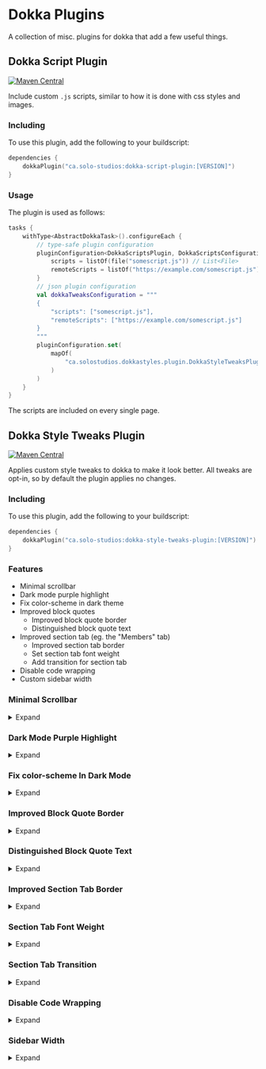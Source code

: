 # Dokka Plugins

A collection of misc. plugins for dokka that add a few useful things.

## Dokka Script Plugin

[![Maven Central](https://img.shields.io/maven-central/v/ca.solo-studios/dokka-script-plugin.svg?style=for-the-badge&label=Maven%20Central)](https://search.maven.org/search?q=g:ca.solo-studios%20a:dokka-script-plugin)

Include custom `.js` scripts, similar to how it is done with css styles and images.

### Including

To use this plugin, add the following to your buildscript:

```kotlin
dependencies {
    dokkaPlugin("ca.solo-studios:dokka-script-plugin:[VERSION]")
}
```

### Usage

The plugin is used as follows:

```kotlin
tasks {
    withType<AbstractDokkaTask>().configureEach {
        // type-safe plugin configuration
        pluginConfiguration<DokkaScriptsPlugin, DokkaScriptsConfiguration> {
            scripts = listOf(file("somescript.js")) // List<File>
            remoteScripts = listOf("https://example.com/somescript.js") // List<String>
        }
        // json plugin configuration
        val dokkaTweaksConfiguration = """
        {
            "scripts": ["somescript.js"],
            "remoteScripts": ["https://example.com/somescript.js"]
        }
        """
        pluginConfiguration.set(
            mapOf(
                "ca.solostudios.dokkastyles.plugin.DokkaStyleTweaksPlugin" to dokkaTweaksConfiguration,
            )
        )
    }
}
```

The scripts are included on every single page.

## Dokka Style Tweaks Plugin

[![Maven Central](https://img.shields.io/maven-central/v/ca.solo-studios/dokka-style-tweaks-plugin.svg?style=for-the-badge&label=Maven%20Central)](https://search.maven.org/search?q=g:ca.solo-studios%20a:dokka-style-tweaks-plugin)

Applies custom style tweaks to dokka to make it look better.
All tweaks are opt-in, so by default the plugin applies no changes.

### Including

To use this plugin, add the following to your buildscript:

```kotlin
dependencies {
    dokkaPlugin("ca.solo-studios:dokka-style-tweaks-plugin:[VERSION]")
}
```

### Features

- Minimal scrollbar
- Dark mode purple highlight
- Fix color-scheme in dark theme
- Improved block quotes
    - Improved block quote border
    - Distinguished block quote text
- Improved section tab (eg. the "Members" tab)
    - Improved section tab border
    - Set section tab font weight
    - Add transition for section tab
- Disable code wrapping
- Custom sidebar width

### Minimal Scrollbar

<details>
<summary>Expand</summary>

#### Summary

Makes the scrollbar style more minimalist,
as well as making the scrollbar look better in dark mode.

#### Usage

```kotlin
tasks {
    withType<AbstractDokkaTask>().configureEach {
        // type-safe plugin configuration
        pluginConfiguration<DokkaStyleTweaksPlugin, DokkaStyleTweaksConfiguration> {
            minimalScrollbar = true
        }
        // json plugin configuration
        val dokkaTweaksConfiguration = """
        {
            "minimalScrollbar": true
        }
        """
        pluginConfiguration.set(
            mapOf(
                "ca.solostudios.dokkastyles.plugin.DokkaStyleTweaksPlugin" to dokkaTweaksConfiguration,
            )
        )
    }
}
```

#### Screenshots

Off:

| Browser | Light Mode                                       | Dark Mode                                       |
|---------|--------------------------------------------------|-------------------------------------------------|
| Chrome  | ![](assets/scrollbar_disabled_chrome_light.png)  | ![](assets/scrollbar_disabled_chrome_dark.png)  |
| Firefox | ![](assets/scrollbar_disabled_firefox_light.png) | ![](assets/scrollbar_disabled_firefox_dark.png) |

On:

| Browser | Light Mode                                      | Dark Mode                                      |
|---------|-------------------------------------------------|------------------------------------------------|
| Chrome  | ![](assets/scrollbar_enabled_chrome_light.png)  | ![](assets/scrollbar_enabled_chrome_dark.png)  |
| Firefox | ![](assets/scrollbar_enabled_firefox_light.png) | ![](assets/scrollbar_enabled_firefox_dark.png) |

</details>

### Dark Mode Purple Highlight

<details>
<summary>Expand</summary>

#### Summary

Highlights the selected sidebar item in purple when in dark mode,
for parity with light mode.

#### Usage

```kotlin
tasks {
    withType<AbstractDokkaTask>().configureEach {
        // type-safe plugin configuration
        pluginConfiguration<DokkaStyleTweaksPlugin, DokkaStyleTweaksConfiguration> {
            darkPurpleHighlight = true
        }
        // json plugin configuration
        val dokkaTweaksConfiguration = """
        {
            "darkPurpleHighlight": true
        }
        """
        pluginConfiguration.set(
            mapOf(
                "ca.solostudios.dokkastyles.plugin.DokkaStyleTweaksPlugin" to dokkaTweaksConfiguration,
            )
        )
    }
}
```

#### Screenshots

Off:

![](assets/dark_purple_highlight_disabled.png)

On:

![](assets/dark_purple_highlight_enabled.png)

</details>

### Fix color-scheme In Dark Mode

<details>
<summary>Expand</summary>

#### Summary

Sets `color-scheme` to `dark` when the dark mode is enabled.

#### Usage

```kotlin
tasks {
    withType<AbstractDokkaTask>().configureEach {
        // type-safe plugin configuration
        pluginConfiguration<DokkaStyleTweaksPlugin, DokkaStyleTweaksConfiguration> {
            darkColorSchemeFix = true
        }
        // json plugin configuration
        val dokkaTweaksConfiguration = """
        {
            "darkColorSchemeFix": true
        }
        """
        pluginConfiguration.set(
            mapOf(
                "ca.solostudios.dokkastyles.plugin.DokkaStyleTweaksPlugin" to dokkaTweaksConfiguration,
            )
        )
    }
}
```

</details>

### Improved Block Quote Border

<details>
<summary>Expand</summary>

#### Summary

Improves the border of block quotes.

#### Usage

```kotlin
tasks {
    withType<AbstractDokkaTask>().configureEach {
        // type-safe plugin configuration
        pluginConfiguration<DokkaStyleTweaksPlugin, DokkaStyleTweaksConfiguration> {
            improvedBlockquoteBorder = true
        }
        // json plugin configuration
        val dokkaTweaksConfiguration = """
        {
            "improvedBlockquoteBorder": true
        }
        """
        pluginConfiguration.set(
            mapOf(
                "ca.solostudios.dokkastyles.plugin.DokkaStyleTweaksPlugin" to dokkaTweaksConfiguration,
            )
        )
    }
}
```

#### Screenshots

Off:

![](assets/improved_block_quote_border_disabled_light.png)
![](assets/improved_block_quote_border_disabled_dark.png)

On:

![](assets/improved_block_quote_border_enabled_light.png)
![](assets/improved_block_quote_border_enabled_dark.png)

</details>

### Distinguished Block Quote Text

<details>
<summary>Expand</summary>

#### Summary

Makes the block quote text visually different from the rest of the text.

#### Usage

```kotlin
tasks {
    withType<AbstractDokkaTask>().configureEach {
        // type-safe plugin configuration
        pluginConfiguration<DokkaStyleTweaksPlugin, DokkaStyleTweaksConfiguration> {
            lighterBlockquoteText = true
        }
        // json plugin configuration
        val dokkaTweaksConfiguration = """
        {
            "lighterBlockquoteText": true
        }
        """
        pluginConfiguration.set(
            mapOf(
                "ca.solostudios.dokkastyles.plugin.DokkaStyleTweaksPlugin" to dokkaTweaksConfiguration,
            )
        )
    }
}
```

#### Screenshots

Off:

![](assets/distinguished_block_quote_disabled_light.png)
![](assets/distinguished_block_quote_disabled_dark.png)

On:

![](assets/distinguished_block_quote_enabled_light.png)
![](assets/distinguished_block_quote_enabled_dark.png)

</details>

### Improved Section Tab Border

<details>
<summary>Expand</summary>

#### Summary

Improves the border of section tabs.

#### Usage

```kotlin
tasks {
    withType<AbstractDokkaTask>().configureEach {
        // type-safe plugin configuration
        pluginConfiguration<DokkaStyleTweaksPlugin, DokkaStyleTweaksConfiguration> {
            improvedSectionTabBorder = true
        }
        // json plugin configuration
        val dokkaTweaksConfiguration = """
        {
            "improvedSectionTabBorder": true
        }
        """
        pluginConfiguration.set(
            mapOf(
                "ca.solostudios.dokkastyles.plugin.DokkaStyleTweaksPlugin" to dokkaTweaksConfiguration,
            )
        )
    }
}
```

#### Screenshots

Off:

![](assets/section_tab_border_disabled_light.png)
![](assets/section_tab_border_disabled_dark.png)

On:

![](assets/section_tab_border_enabled_light.png)
![](assets/section_tab_border_enabled_dark.png)

</details>

### Section Tab Font Weight

<details>
<summary>Expand</summary>

#### Summary

Changes the font weight of the section tab.

#### Usage

```kotlin
tasks {
    withType<AbstractDokkaTask>().configureEach {
        // type-safe plugin configuration
        pluginConfiguration<DokkaStyleTweaksPlugin, DokkaStyleTweaksConfiguration> {
            sectionTabFontWeight = "500"
        }
        // json plugin configuration
        val dokkaTweaksConfiguration = """
        {
            "sectionTabFontWeight": "500"
        }
        """
        pluginConfiguration.set(
            mapOf(
                "ca.solostudios.dokkastyles.plugin.DokkaStyleTweaksPlugin" to dokkaTweaksConfiguration,
            )
        )
    }
}
```

#### Screenshots

Note: it will look different depending on the font weight you select.

Off:

![](assets/section_tab_font_weight_disabled_light.png)
![](assets/section_tab_font_weight_disabled_dark.png)

On:

![](assets/section_tab_font_weight_enabled_light.png)
![](assets/section_tab_font_weight_enabled_dark.png)

</details>

### Section Tab Transition

<details>
<summary>Expand</summary>

#### Summary

Transition for when hovering over/selecting section tabs.

#### Usage

```kotlin
tasks {
    withType<AbstractDokkaTask>().configureEach {
        // type-safe plugin configuration
        pluginConfiguration<DokkaStyleTweaksPlugin, DokkaStyleTweaksConfiguration> {
            sectionTabTransition = true
        }
        // json plugin configuration
        val dokkaTweaksConfiguration = """
        {
            "sectionTabTransition": true
        }
        """
        pluginConfiguration.set(
            mapOf(
                "ca.solostudios.dokkastyles.plugin.DokkaStyleTweaksPlugin" to dokkaTweaksConfiguration,
            )
        )
    }
}
```

</details>

### Disable Code Wrapping

<details>
<summary>Expand</summary>

#### Summary

Disables wrapping of code blocks if the line is too long.

#### Usage

```kotlin
tasks {
    withType<AbstractDokkaTask>().configureEach {
        // type-safe plugin configuration
        pluginConfiguration<DokkaStyleTweaksPlugin, DokkaStyleTweaksConfiguration> {
            disableCodeWrapping = true
        }
        // json plugin configuration
        val dokkaTweaksConfiguration = """
        {
            "disableCodeWrapping": true
        }
        """
        pluginConfiguration.set(
            mapOf(
                "ca.solostudios.dokkastyles.plugin.DokkaStyleTweaksPlugin" to dokkaTweaksConfiguration,
            )
        )
    }
}
```

#### Screenshots

Note: A scrollbar is shown on hover.

Off:

![](assets/disable_code_wrapping_off_light.png)
![](assets/disable_code_wrapping_off_dark.png)

On:

![](assets/disable_code_wrapping_on_light.png)
![](assets/disable_code_wrapping_on_dark.png)

</details>

### Sidebar Width

<details>
<summary>Expand</summary>

#### Summary

Sets a custom width for the sidebar.

#### Usage

```kotlin
tasks {
    withType<AbstractDokkaTask>().configureEach {
        // type-safe plugin configuration
        pluginConfiguration<DokkaStyleTweaksPlugin, DokkaStyleTweaksConfiguration> {
            sidebarWidth = "500px"
        }
        // json plugin configuration
        val dokkaTweaksConfiguration = """
        {
            "sidebarWidth": "500px"
        }
        """
        pluginConfiguration.set(
            mapOf(
                "ca.solostudios.dokkastyles.plugin.DokkaStyleTweaksPlugin" to dokkaTweaksConfiguration,
            )
        )
    }
}
```

</details>
